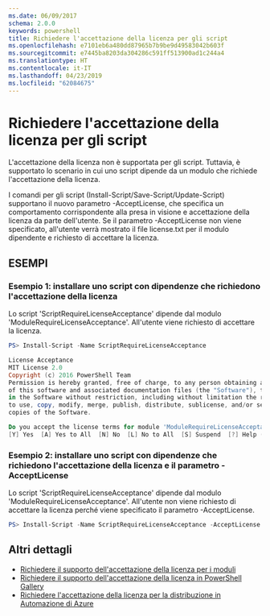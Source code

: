 ```yaml
---
ms.date: 06/09/2017
schema: 2.0.0
keywords: powershell
title: Richiedere l'accettazione della licenza per gli script
ms.openlocfilehash: e7101eb6a480dd87965b7b9be9d49583042b603f
ms.sourcegitcommit: e7445ba8203da304286c591ff513900ad1c244a4
ms.translationtype: HT
ms.contentlocale: it-IT
ms.lasthandoff: 04/23/2019
ms.locfileid: "62084675"
---
```

# <a name="requiring-license-acceptance-for-scripts"></a>Richiedere l'accettazione della licenza per gli script

L'accettazione della licenza non è supportata per gli script. Tuttavia, è supportato lo scenario in cui uno script dipende da un modulo che richiede l'accettazione della licenza.

I comandi per gli script (Install-Script/Save-Script/Update-Script) supportano il nuovo parametro -AcceptLicense, che specifica un comportamento corrispondente alla presa in visione e accettazione della licenza da parte dell'utente. Se il parametro -AcceptLicense non viene specificato, all'utente verrà mostrato il file license.txt per il modulo dipendente e richiesto di accettare la licenza.

## <a name="examples"></a>ESEMPI

### <a name="example-1-install-script-with-dependencies-requiring-license-acceptance"></a>Esempio 1: installare uno script con dipendenze che richiedono l'accettazione della licenza

Lo script 'ScriptRequireLicenseAcceptance' dipende dal modulo 'ModuleRequireLicenseAcceptance'. All'utente viene richiesto di accettare la licenza.

```PowerShell
PS> Install-Script -Name ScriptRequireLicenseAcceptance

License Acceptance
MIT License 2.0
Copyright (c) 2016 PowerShell Team
Permission is hereby granted, free of charge, to any person obtaining a copy
of this software and associated documentation files (the "Software"), to deal
in the Software without restriction, including without limitation the rights
to use, copy, modify, merge, publish, distribute, sublicense, and/or sell
copies of the Software.

Do you accept the license terms for module 'ModuleRequireLicenseAcceptance'.
[Y] Yes  [A] Yes to All  [N] No  [L] No to All  [S] Suspend  [?] Help (default is "N"):
```

### <a name="example-2-install-script-with-dependencies-requiring-license-acceptance-and--acceptlicense"></a>Esempio 2: installare uno script con dipendenze che richiedono l'accettazione della licenza e il parametro -AcceptLicense

Lo script 'ScriptRequireLicenseAcceptance' dipende dal modulo 'ModuleRequireLicenseAcceptance'. All'utente non viene richiesto di accettare la licenza perché viene specificato il parametro -AcceptLicense.

```PowerShell
PS> Install-Script -Name ScriptRequireLicenseAcceptance -AcceptLicense
```

## <a name="more-details"></a>Altri dettagli

- [Richiedere il supporto dell'accettazione della licenza per i moduli](module-license-acceptance.md)
- [Richiedere il supporto dell'accettazione della licenza in PowerShell Gallery](../how-to/working-with-packages/packages-that-require-license-acceptance.md)
- [Richiedere l'accettazione della licenza per la distribuzione in Automazione di Azure](../how-to/working-with-packages/deploy-to-azure-automation.md)
